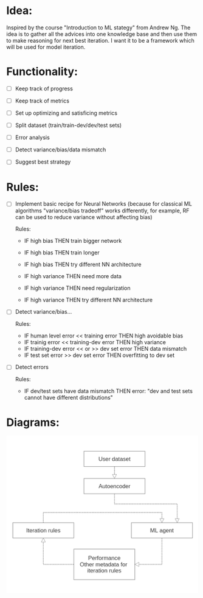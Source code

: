 # Idea:

Inspired by the course "Introduction to ML stategy" from Andrew Ng. The idea is to gather all the advices into one knowledge base and then use them to make reasoning for next best iteration. I want it to be a framework which will be used for model iteration.

# Functionality:

- [ ] Keep track of progress
- [ ] Keep track of metrics
- [ ] Set up optimizing and satisficing metrics
- [ ] Split dataset (train/train-dev/dev/test sets)
- [ ] Error analysis
- [ ] Detect variance/bias/data mismatch
- [ ] Suggest best strategy


# Rules:

- [ ] Implement basic recipe for Neural Networks (because for classical ML algorithms "variance/bias tradeoff" works differently, for example, RF can be used to reduce variance without affecting bias)

    Rules:

    - IF high bias THEN train bigger network
    - IF high bias THEN train longer
    - IF high bias THEN try different NN architecture

    - IF high variance THEN need more data
    - IF high variance THEN need regularization
    - IF high variance THEN try different NN architecture

- [ ] Detect variance/bias...

    Rules:
    
    - IF human level error << training error THEN high avoidable bias
    - IF trainig error << training-dev error THEN high variance
    - IF training-dev error << or >>  dev set error THEN data mismatch
    - IF test set error >> dev set error THEN overfitting to dev set

- [ ] Detect errors

    Rules:

    - IF dev/test sets have data mismatch THEN error: "dev and test sets cannot have different distributions"

# Diagrams:

![idea](diagrams/automl_diagram.png)